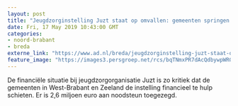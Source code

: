```yaml
---
layout: post
title: "Jeugdzorginstelling Juzt staat op omvallen: gemeenten springen bij met lening van 2,6 miljoen euro"
date: Fri, 17 May 2019 10:43:00 GMT
categories: 
- noord-brabant 
- breda 
externe_link: "https://www.ad.nl/breda/jeugdzorginstelling-juzt-staat-op-omvallen-gemeenten-springen-bij-met-lening-van-2-6-miljoen-euro~a64678eb/"
feature_image: "https://images3.persgroep.net/rcs/bqTNmxPR7dAcQdbywpWRGryfi0M/diocontent/130652611/_fitwidth/400/?appId=21791a8992982cd8da851550a453bd7f&quality=0.7"
---
```


De financiële situatie bij jeugdzorgorganisatie Juzt is zo kritiek dat de gemeenten in West-Brabant en Zeeland de instelling financieel te hulp schieten. Er is 2,6 miljoen euro aan noodsteun toegezegd.

